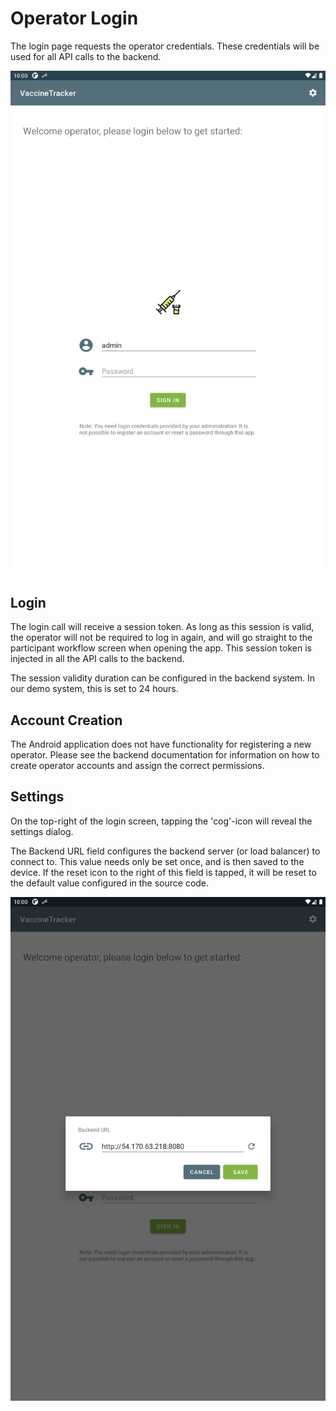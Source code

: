 # Operator Login

The login page requests the operator credentials. These credentials will be used for all API calls to the backend.

![Login](../images/screenshots/login.png ':size=500')

## Login

The login call will receive a session token. As long as this session is valid, the operator will not be required to log in again, and will go straight to the participant workflow screen when opening the app.
This session token is injected in all the API calls to the backend.

The session validity duration can be configured in the backend system. In our demo system, this is set to 24 hours.

## Account Creation
The Android application does not have functionality for registering a new operator. Please see the backend documentation for information on how to create operator accounts and assign the correct permissions.

## Settings
On the top-right of the login screen, tapping the 'cog'-icon will reveal the settings dialog.

The Backend URL field configures the backend server (or load balancer) to connect to. This value needs only be set once, and is then saved to the device.
If the reset icon to the right of this field is tapped, it will be reset to the default value configured in the source code.

![Settings](../images/screenshots/backend_config.png ':size=500')
